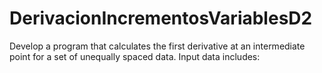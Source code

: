 # DerivacionIncrementosVariablesD2
Develop a program that calculates the first derivative at an intermediate point for a set of unequally spaced data. Input data includes:
